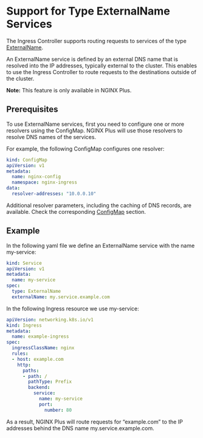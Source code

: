 # Support for Type ExternalName Services

The Ingress Controller supports routing requests to services of the type
[ExternalName](https://kubernetes.io/docs/concepts/services-networking/service/#externalname).

An ExternalName service is defined by an external DNS name that is resolved into the IP addresses, typically external to
the cluster. This enables to use the Ingress Controller to route requests to the destinations outside of the cluster.

**Note:** This feature is only available in NGINX Plus.

## Prerequisites

To use ExternalName services, first you need to configure one or more resolvers using the ConfigMap. NGINX Plus will use
those resolvers to resolve DNS names of the services.

For example, the following ConfigMap configures one resolver:

```yaml
kind: ConfigMap
apiVersion: v1
metadata:
  name: nginx-config
  namespace: nginx-ingress
data:
  resolver-addresses: "10.0.0.10"
```

Additional resolver parameters, including the caching of DNS records, are available. Check the corresponding
[ConfigMap](https://docs.nginx.com/nginx-ingress-controller/configuration/global-configuration/configmap-resource/)
section.

## Example

In the following yaml file we define an ExternalName service with the name my-service:

```yaml
kind: Service
apiVersion: v1
metadata:
  name: my-service
spec:
  type: ExternalName
  externalName: my.service.example.com
```

In the following Ingress resource we use my-service:

```yaml
apiVersion: networking.k8s.io/v1
kind: Ingress
metadata:
  name: example-ingress
spec:
  ingressClassName: nginx
  rules:
  - host: example.com
    http:
      paths:
      - path: /
        pathType: Prefix
        backend:
          service:
            name: my-service
            port:
              number: 80

```

As a result, NGINX Plus will route requests for “example.com” to the IP addresses behind the DNS name
my.service.example.com.

